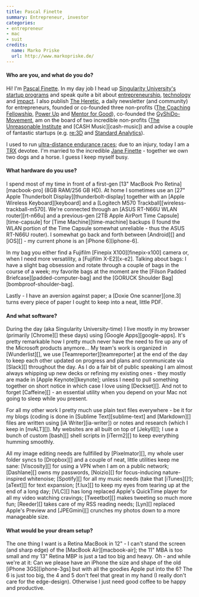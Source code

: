 ```yaml
---
title: Pascal Finette
summary: Entrepreneur, investor
categories:
- entrepreneur
- mac
- suit
credits:
  name: Marko Priske
  url: http://www.markopriske.de/
---
```


#### Who are you, and what do you do?

Hi! I'm [Pascal Finette](http://finette.com/ "Pascal's website."). In my day job I head up [Singularity University's](http://singularityu.org/ "An educational corporation.") [startup programs](http://startup.singularityu.org/ "A startup program.") and speak quite a bit about [entrepreneurship](https://www.youtube.com/watch?v=bmwIXJhoL1w "Pascal's YouTube video on entrepreneurship."), [technology](https://www.youtube.com/watch?v=ZrgCq_1AVBo "Pascal's YouTube video on trends in technology.") and [impact](https://speakerdeck.com/pfinette/10-9-exponentials-and-impact "Pascal's slides about impact."). I also publish [The Heretic](http://theheretic.org/ "A newsletter for entrepreneurs."), a daily newsletter (and community) for entrepreneurs, founded or co-founded three non-profits ([The Coaching Fellowship](http://thecoachingfellowship.com/ "A coaching community."), [Power Up](http://powerup.us/ "A group entrepreneur gathering.") and [Mentor for Good](http://mentorforgood.org/ "A mentoring program for people working on social change.")), co-founded the [GyShiDo-Movement](http://gyshido.com/ "A movement for getting shit done."), am on the board of two incredible non-profits ([The Unreasonable Institute](http://unreasonableinstitute.org/ "An institution for helping entrepreneurs scale their problem solving.") and [CASH Music][cash-music]) and advise a couple of fantastic startups (e.g. [re:3D](http://www.re3d.org/ "A large-scale 3D printing service.") and [Standard Analytics](http://www.standardanalytics.io/ "A scientific publishing service.")).

I used to run [ultra-distance endurance races](http://ratracethewall.com/ "A 69-mile ultramarathon."); due to an injury, today I am a [TRX](https://www.trxtraining.com/ "A workout system.") devotee. I'm married to the incredible [Jane Finette](https://janefinette.com/ "Jane's website.") - together we own two dogs and a horse. I guess I keep myself busy.

#### What hardware do you use?

I spend most of my time in front of a first-gen [13" MacBook Pro Retina][macbook-pro] (8GB RAM/256 GB HD). At home I sometimes use an [27" Apple Thunderbolt Display][thunderbolt-display] together with an [Apple Wireless Keyboard][keyboard] and a [Logitech M570 Trackball][wireless-trackball-m570]. We're connected through an [ASUS RT-N66U WLAN router][rt-n66u] and a previous-gen [2TB Apple AirPort Time Capsule][time-capsule] for [Time Machine][time-machine] backups (I found the WLAN portion of the Time Capsule somewhat unreliable - thus the ASUS RT-N66U router). I somewhat go back and forth between [Android][] and [iOS][] - my current phone is an [iPhone 6][iphone-6].

In my bag you either find a Fujifilm [Finepix X100][finepix-x100] camera or, when I need more versatility, a [Fujifilm X-E2][x-e2]. Talking about bags: I have a slight bag obsession and rotate through a couple of bags in the course of a week; my favorite bags at the moment are the [Filson Padded Briefcase][padded-computer-bag] and the [GORUCK Shoulder Bag][bombproof-shoulder-bag].

Lastly - I have an aversion against paper; a [Doxie One scanner][one.3] turns every piece of paper I ought to keep into a neat, little PDF.

#### And what software?

During the day (aka Singularity University-time) I live mostly in my browser (primarily [Chrome][] these days) using [Google Apps][google-apps]. It's pretty remarkable how I pretty much never have the need to fire up any of the Microsoft products anymore... My team's work is organized in [Wunderlist][], we use [Teamreporter][teamreporter] at the end of the day to keep each other updated on progress and plans and communicate via [Slack][] throughout the day. As I do a fair bit of public speaking I am almost always whipping up new decks or refining my existing ones - they mostly are made in [Apple Keynote][keynote]; unless I need to pull something together on short notice in which case I love using [Deckset][]. And not to forget [Caffeine][] - an essential utility when you depend on your Mac not going to sleep while you present.

For all my other work I pretty much use plain text files everywhere - be it for my blogs (coding is done in [Sublime Text][sublime-text] and [Markdown][] files are written using [iA Writer][ia-writer]) or notes and research (which I keep in [nvALT][]). My websites are all built on top of [Jekyll][]; I use a bunch of custom [bash][] shell scripts in [iTerm2][] to keep everything humming smoothly.

All my image editing needs are fullfilled by [Pixelmator][], my whole user folder syncs to [Dropbox][] and a couple of neat, little utilities keep me sane: [Viscosity][] for using a VPN when I am on a public network; [Dashlane][] owns my passwords, [Noizio][] for focus-inducing nature-inspired whitenoise; [Spotify][] for all my music needs (take that [iTunes][]!); [aText][] for text expansion; [f.lux][] to keep my eyes from tearing up at the end of a long day; [VLC][] has long replaced Apple's QuickTime player for all my video watching cravings; [Tweetbot][] makes tweeting so much more fun; [Reeder][] takes care of my RSS reading needs; [Lyn][] replaced Apple's Preview and [JPEGmini][] crunches my photos down to a more manageable size.

#### What would be your dream setup?

The one thing I want is a Retina MacBook in 12" - I can't stand the screen (and sharp edge) of the [MacBook Air][macbook-air]; the 11" MBA is too small and my 13" Retina MBP is just a tad too big and heavy. Oh - and while we're at it: Can we please have an iPhone the size and shape of the old [iPhone 3GS][iphone-3gs] but with all the goodies Apple put into the 6? The 6 is just too big, the 4 and 5 don't feel that great in my hand (I really don't care for the edge-design). Otherwise I just need good coffee to be happy and productive.